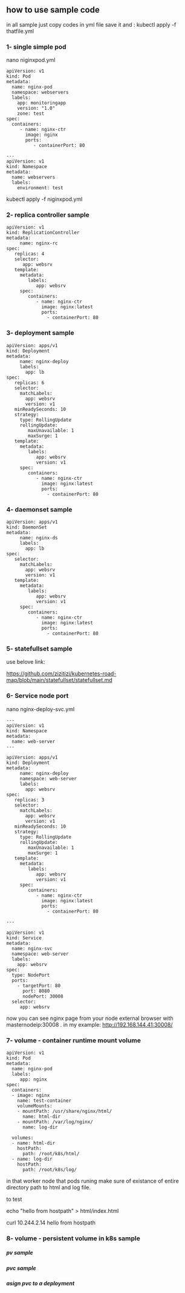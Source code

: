 


## how to use sample code

in all sample just copy codes in yml file save it and :
kubectl apply -f thatfile.yml


### 1- single simple pod
nano niginxpod.yml

    apiVersion: v1
    kind: Pod
    metadata:
      name: nginx-pod
      namespace: webservers
      labels:
        app: monitoringapp
        version: "1.0"
        zone: test
    spec:
      containers:
         - name: nginx-ctr
           image: nginx
           ports:
              - containerPort: 80
    
    ---
    apiVersion: v1
    kind: Namespace
    metadata:
      name: webservers
      labels:
        environment: test

kubectl apply -f niginxpod.yml


### 2- replica controller sample


    apiVersion: v1
    kind: ReplicationController
    metadata:
         name: nginx-rc
    spec:
       replicas: 4
       selector:
          app: websrv
       template:
         metadata:
            labels:
               app: websrv
         spec:
            containers:
               - name: nginx-ctr
                 image: nginx:latest
                 ports:
                   - containerPort: 80



### 3- deployment sample

    apiVersion: apps/v1
    kind: Deployment
    metadata:
         name: nginx-deploy
         labels:
           app: lb
    spec:
       replicas: 6
       selector:
         matchLabels:
           app: websrv
           version: v1
       minReadySeconds: 10
       strategy:
         type: RollingUpdate
         rollingUpdate:
            maxUnavailable: 1
            maxSurge: 1
       template:
         metadata:
            labels:
               app: websrv
               version: v1
         spec:
            containers:
               - name: nginx-ctr
                 image: nginx:latest
                 ports:
                   - containerPort: 80


### 4- daemonset sample

    apiVersion: apps/v1
    kind: DaemonSet
    metadata:
         name: nginx-ds
         labels:
           app: lb
    spec:
       selector:
         matchLabels:
           app: websrv
           version: v1
       template:
         metadata:
            labels:
               app: websrv
               version: v1
         spec:
            containers:
               - name: nginx-ctr
                 image: nginx:latest
                 ports:
                   - containerPort: 80


### 5- statefullset sample


use belove link:

https://github.com/zizitizi/kubernetes-road-map/blob/main/statefullset/statefullset.md



### 6- Service node port

nano nginx-deploy-svc.yml 


    ---
    apiVersion: v1
    kind: Namespace
    metadata:
      name: web-server
    ---
    
    apiVersion: apps/v1
    kind: Deployment
    metadata:
         name: nginx-deploy
         namespace: web-server
         labels:
           app: websrv
    spec:
       replicas: 3
       selector:
         matchLabels:
           app: websrv
           version: v1
       minReadySeconds: 10
       strategy:
         type: RollingUpdate
         rollingUpdate:
            maxUnavailable: 1
            maxSurge: 1
       template:
         metadata:
            labels:
               app: websrv
               version: v1
         spec:
            containers:
               - name: nginx-ctr
                 image: nginx:latest
                 ports:
                   - containerPort: 80
    
    ---
    
    apiVersion: v1
    kind: Service
    metadata:
      name: nginx-svc
      namespace: web-server
      labels:
        app: websrv
    spec:
      type: NodePort
      ports:
        - targetPort: 80
          port: 8080
          nodePort: 30008
      selector:
         app: websrv


now you can see nginx page from your node external browser with masternodeip:30008 . in my example:
http://192.168.144.41:30008/



### 7- volume - container runtime mount volume


    
    apiVersion: v1
    kind: Pod
    metadata:
      name: nginx-pod
      labels:
         app: nginx
    spec:
      containers:
      - image: nginx
        name: test-container
        volumeMounts:
        - mountPath: /usr/share/nginx/html/
          name: html-dir
        - mountPath: /var/log/nginx/
          name: log-dir
    
      volumes:
      - name: html-dir
        hostPath:
          path: /root/k8s/html/
      - name: log-dir
        hostPath:
          path: /root/k8s/log/


in that worker node that pods runing make sure of existance of  entire directory path to html and log file.

to test 

echo "hello from hostpath" > html/index.html

 curl 10.244.2.14
hello from hostpath


### 8- volume - persistent volume in k8s sample


##### pv sample



##### pvc sample



##### asign pvc to a deployment






























